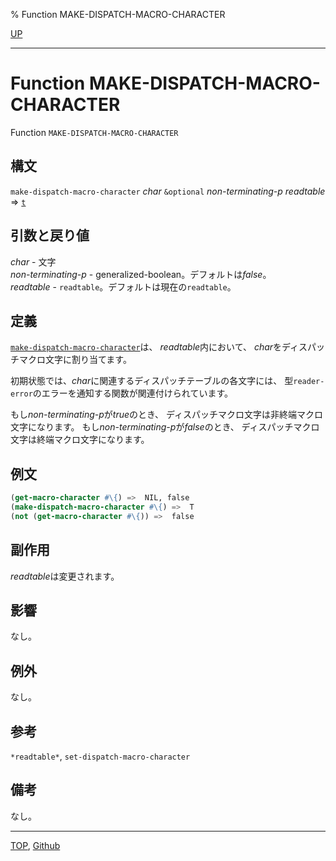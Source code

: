 % Function MAKE-DISPATCH-MACRO-CHARACTER

[UP](23.2.html)  

---

# Function **MAKE-DISPATCH-MACRO-CHARACTER**


Function `MAKE-DISPATCH-MACRO-CHARACTER`


## 構文

`make-dispatch-macro-character` *char*
 `&optional` *non-terminating-p* *readtable*
 => [`t`](5.3.t-variable.html)


## 引数と戻り値

*char* - 文字  
*non-terminating-p* - generalized-boolean。デフォルトは*false*。  
*readtable* - `readtable`。デフォルトは現在の`readtable`。


## 定義

[`make-dispatch-macro-character`](23.2.make-dispatch-macro-character.html)は、
*readtable*内において、
*char*をディスパッチマクロ文字に割り当てます。

初期状態では、*char*に関連するディスパッチテーブルの各文字には、
型`reader-error`のエラーを通知する関数が関連付けられています。

もし*non-terminating-p*が*true*のとき、
ディスパッチマクロ文字は非終端マクロ文字になります。
もし*non-terminating-p*が*false*のとき、
ディスパッチマクロ文字は終端マクロ文字になります。


## 例文

```lisp
(get-macro-character #\{) =>  NIL, false
(make-dispatch-macro-character #\{) =>  T
(not (get-macro-character #\{)) =>  false
```


## 副作用

*readtable*は変更されます。


## 影響

なし。


## 例外

なし。


## 参考

`*readtable*`,
`set-dispatch-macro-character`


## 備考

なし。


---
[TOP](index.html),  [Github](https://github.com/nptcl/npt-japanese)

